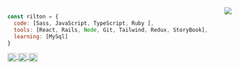 
<img align='right' src="https://github-readme-stats.vercel.app/api/top-langs/?username=riltonbispo&layout=compact&hide_border=true&title_color=FFC233&text_color=ebcfb2&bg_color=0d1117" />

```javascript
const rilton = {
  code: [Sass, JavaScript, TypeScript, Ruby ],
  tools: [React, Rails, Node, Git, Tailwind, Redux, StoryBook],
  learning: [MySql]
}
```

<p align="left">
  <a href="https://www.linkedin.com/in/riltonbispo" target="blank">
    <img align="center" height="20" src="https://img.shields.io/badge/LinkedIn-0077B5?style=for-the-badge&logo=linkedin&logoColor=white"/>
  </a>
 
  <a href="https://riltonbispo.vercel.app/" target="blank">
    <img align="center" height="20" src="https://img.shields.io/badge/Portfolio-ffc233?style=for-the-badge"/>
 </a>
 
  <a href="https://dev.to/riltonbispo" target="blank">
    <img align="center" height="20" src="https://img.shields.io/badge/dev.to-0A0A0A?style=for-the-badge&logo=devdotto&logoColor=white"/>
 </a>
</p>


